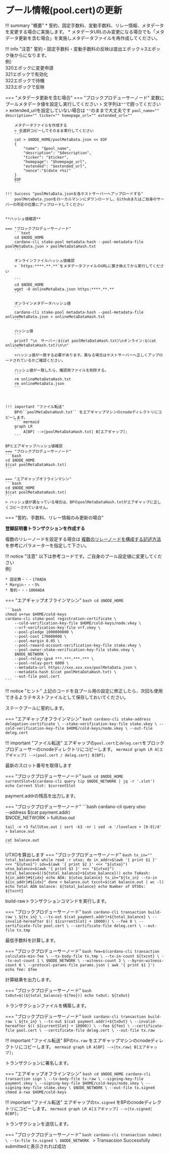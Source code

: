 # **プール情報(pool.cert)の更新**

!!! summary "概要"
    * 誓約、固定手数料、変動手数料、リレー情報、メタデータを変更する場合に実施します。
    * メタデータURLのみ変更になる場合でも「メタデータ更新を含む場合」を実施しメタデータファイルを再作成してください。

!!! info "注意"
    誓約・固定手数料・変動手数料の反映は提出エポック＋3エポック後からになります。  
    例）  
    320エポックに変更申請  
    321エポックで有効化  
    322エポックで待機  
    323エポックで反映  


=== "メタデータ更新を含む場合"
    === "ブロックプロデューサーノード"
        変数にプールメタデータ値を設定し実行してください
        > 文字列は`""`で囲ってください  
        > extended_urlを設定していない場合は `""`のままで大丈夫です
        ```
        pool_name=""
        description=""
        ticker=""
        homepage_url=""
        extended_url=""
        ```

        メタデータファイルを作成する
        > 全選択コピーしてそのまま実行してください
        ```
        cat > $NODE_HOME/poolMetaData.json << EOF
        {
            "name": "$pool_name",
            "description": "$description",
            "ticker": "$ticker",
            "homepage": "$homepage_url",
            "extended": "$extended_url",
            "nonce":"$(date +%s)"
        }
        EOF
        ```

    !!! Success "poolMetaData.jsonを各ホストサーバーへアップロードする"
        poolMetaData.jsonをローカルマシンにダウンロードし、Githubまたはご自身のサーバーの所定の位置にアップロードしてください


    **ハッシュ値確認**

    === "ブロックプロデューサーノード"
        ```text
        cd $NODE_HOME
        cardano-cli stake-pool metadata-hash --pool-metadata-file poolMetaData.json > poolMetaDataHash.txt
        ```

        オンラインファイルハッシュ値確認
        > `https:****.**.**`をメタデータファイルのURLに置き換えてから実行してください

        ```
        cd $NODE_HOME
        wget -O onlineMetaData.json https:****.**.**
        ```

        オンラインメタデータハッシュ値
        ```
        cardano-cli stake-pool metadata-hash --pool-metadata-file onlineMetaData.json > onlineMetaDataHash.txt
        ```

        ハッシュ値
        ```
        printf "\n　サーバー:$(cat poolMetaDataHash.txt)\nオンライン:$(cat onlineMetaDataHash.txt)\n\n"
        ```
        >ハッシュ値が一致する必要があります。異なる場合はホストサーバーへ正しくアップロードされているかご確認ください。
        
        ハッシュ値が一致したら、確認用ファイルを削除する。
        ```
        rm onlineMetaDataHash.txt
        rm onlineMetaData.json
        ```


    
    !!! important "ファイル転送"
        BPの``poolMetaDataHash.txt`` をエアギャップマシンのcnodeディレクトリにコピーします。
        ``` mermaid
        graph LR
            A[BP] -->|poolMetaDataHash.txt| B[エアギャップ];
        ```

    BPとエアギャップハッシュ値確認
    === "ブロックプロデューサーノード"
    ```bash
    cd $NODE_HOME
    $(cat poolMetaDataHash.txt)
    ```

    === "エアギャップオフラインマシン"
    ```bash
    cd $NODE_HOME
    $(cat poolMetaDataHash.txt)
    ```
    > ハッシュ値が異なっている場合は、BPのpoolMetaDataHash.txtがエアギャップに正しくコピーされていません。

=== "誓約、手数料、リレー情報のみ更新の場合"


**登録証明書トランザクションを作成する**

複数のリレーノードを設定する場合は [複数のリレーノードを構成する記述方法](../setup/7-register-stakepool.md#poolcert) を参考にパラメーターを指定して下さい。  

!!! notice "注意"
    以下は参考コードです。ご自身のプール設定値に変更してください  
    例）  
    
    * 固定費・・・170ADA
    * Margin・・・5%
    * 誓約・・・1000ADA

=== "エアギャップオフラインマシン"
    ```bash
    cd $NODE_HOME
    ```

    ```bash
    chmod u+rwx $HOME/cold-keys
    cardano-cli stake-pool registration-certificate \
        --cold-verification-key-file $HOME/cold-keys/node.vkey \
        --vrf-verification-key-file vrf.vkey \
        --pool-pledge 1000000000 \
        --pool-cost 170000000 \
        --pool-margin 0.05 \
        --pool-reward-account-verification-key-file stake.vkey \
        --pool-owner-stake-verification-key-file stake.vkey \
        $NODE_NETWORK \
        --pool-relay-ipv4 ***.***.***.*** \
        --pool-relay-port 6000 \
        --metadata-url https://xxx.xxx.xxx/poolMetaData.json \
        --metadata-hash $(cat poolMetaDataHash.txt) \
        --out-file pool.cert
    ```

!!! notice "ヒント"
    上記のコードを自プール用の設定に修正したら、次回も使用できるようテキストファイルとして保存しておいてください。

ステークプールに誓約します。

=== "エアギャップオフラインマシン"
    ```bash
    cardano-cli stake-address delegation-certificate \
        --stake-verification-key-file stake.vkey \
        --cold-verification-key-file $HOME/cold-keys/node.vkey \
        --out-file deleg.cert
    ```


!!! important "ファイル転送"
    エアギャップの`pool.cert`と`deleg.cert`をブロックプロデューサーのcnodeディレクトリにコピーします。
    ``` mermaid
    graph LR
        A[エアギャップ] -->|pool.cert / deleg.cert| B[BP];
    ```

最新のスロット番号を取得します

=== "ブロックプロデューサーノード"
    ```bash
    cd $NODE_HOME
    currentSlot=$(cardano-cli query tip $NODE_NETWORK | jq -r '.slot')
    echo Current Slot: $currentSlot
    ```

payment.addrの残高を出力します。

=== "ブロックプロデューサーノード"
    ```bash
    cardano-cli query utxo \
        --address $(cat payment.addr) \
        $NODE_NETWORK > fullUtxo.out

    tail -n +3 fullUtxo.out | sort -k3 -nr | sed -e '/lovelace + [0-9]/d' > balance.out

    cat balance.out
    ```

UTXOを算出します
=== "ブロックプロデューサーノード"
    ```bash
    tx_in=""
    total_balance=0
    while read -r utxo; do
        in_addr=$(awk '{ print $1 }' <<< "${utxo}")
        idx=$(awk '{ print $2 }' <<< "${utxo}")
        utxo_balance=$(awk '{ print $3 }' <<< "${utxo}")
        total_balance=$((${total_balance}+${utxo_balance}))
        echo TxHash: ${in_addr}#${idx}
        echo ADA: ${utxo_balance}
        tx_in="${tx_in} --tx-in ${in_addr}#${idx}"
    done < balance.out
    txcnt=$(cat balance.out | wc -l)
    echo Total ADA balance: ${total_balance}
    echo Number of UTXOs: ${txcnt}
    ```

build-rawトランザクションコマンドを実行します。


=== "ブロックプロデューサーノード"
    ```bash
    cardano-cli transaction build-raw \
        ${tx_in} \
        --tx-out $(cat payment.addr)+${total_balance} \
        --invalid-hereafter $(( ${currentSlot} + 10000)) \
        --fee 0 \
        --certificate-file pool.cert \
        --certificate-file deleg.cert \
        --out-file tx.tmp
    ```

最低手数料を計算します。

=== "ブロックプロデューサーノード"
    ```bash
    fee=$(cardano-cli transaction calculate-min-fee \
        --tx-body-file tx.tmp \
        --tx-in-count ${txcnt} \
        --tx-out-count 1 \
        $NODE_NETWORK \
        --witness-count 3 \
        --byron-witness-count 0 \
        --protocol-params-file params.json | awk '{ print $1 }')
    echo fee: $fee
    ```

計算結果を出力します。

=== "ブロックプロデューサーノード"
    ```bash
    txOut=$((${total_balance}-${fee}))
    echo txOut: ${txOut}
    ```

トランザクションファイルを構築します。

=== "ブロックプロデューサーノード"
    ```bash
    cardano-cli transaction build-raw \
        ${tx_in} \
        --tx-out $(cat payment.addr)+${txOut} \
        --invalid-hereafter $(( ${currentSlot} + 10000)) \
        --fee ${fee} \
        --certificate-file pool.cert \
        --certificate-file deleg.cert \
        --out-file tx.raw
    ```


!!! important "ファイル転送"
    BPの`tx.raw` をエアギャップマシンのcnodeディレクトリにコピーします。
    ``` mermaid
    graph LR
        A[BP] -->|tx.raw| B[エアギャップ];
    ```

トランザクションに署名します。

=== "エアギャップオフラインマシン"
    ```bash
    cd $NODE_HOME
    cardano-cli transaction sign \
        --tx-body-file tx.raw \
        --signing-key-file payment.skey \
        --signing-key-file $HOME/cold-keys/node.skey \
        --signing-key-file stake.skey \
        $NODE_NETWORK \
        --out-file tx.signed
    chmod a-rwx $HOME/cold-keys
    ```

!!! important "ファイル転送"
    エアギャップの`tx.signed` をBPのcnodeディレクトリにコピーします。
    ``` mermaid
    graph LR
        A[エアギャップ] -->|tx.signed| B[BP];
    ```

トランザクションを送信します。

=== "ブロックプロデューサーノード"
    ```bash
    cardano-cli transaction submit \
        --tx-file tx.signed \
        $NODE_NETWORK
    ```
    > Transacsion Successfully submittedと表示されれば成功
